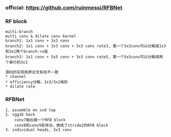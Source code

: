 ### official: https://github.com/ruinmessi/RFBNet


### RF block
    multi-branch
    multi conv & dilate conv kernel
    branch1: 1x1 conv + 3x3 conv
    branch2: 1x1 conv + 3x3 conv + 3x3 conv rate3, 第一个3x3conv可以分解成1x3和3x1两个branch->s版
    branch3: 1x1 conv + 5x5 conv + 3x3 conv rate5, 第一个5x5conv可以分解成两个串行的3x3

    源码的实现和原论文有些不一致
    * channel
    * efficiency分解，1x3/3x1啥的
    * dilate rate


### RFBNet
    1. assemble on ssd top
    2. vgg16 back
        conv7输出接一个RFB block
        conv8和conv9有改动，换成了stride2的RFB block
    3. individual heads, 3x3 conv

